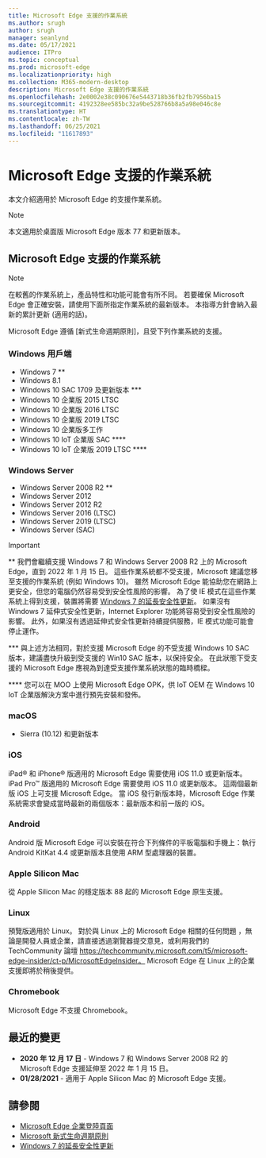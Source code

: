 ```yaml
---
title: Microsoft Edge 支援的作業系統
ms.author: srugh
author: srugh
manager: seanlynd
ms.date: 05/17/2021
audience: ITPro
ms.topic: conceptual
ms.prod: microsoft-edge
ms.localizationpriority: high
ms.collection: M365-modern-desktop
description: Microsoft Edge 支援的作業系統
ms.openlocfilehash: 2e0002e38c090676e5443718b36fb2fb7956ba15
ms.sourcegitcommit: 4192328ee585bc32a9be528766b8a5a98e046c8e
ms.translationtype: HT
ms.contentlocale: zh-TW
ms.lasthandoff: 06/25/2021
ms.locfileid: "11617893"
---
```

# <a name="microsoft-edge-supported-operating-systems"></a>Microsoft Edge 支援的作業系統

本文介紹適用於 Microsoft Edge 的支援作業系統。

> [!NOTE]
> 本文適用於桌面版 Microsoft Edge 版本 77 和更新版本。

## <a name="supported-operating-systems-for-microsoft-edge"></a>Microsoft Edge 支援的作業系統

> [!NOTE]
> 在較舊的作業系統上，產品特性和功能可能會有所不同。 若要確保 Microsoft Edge 會正確安裝，請使用下面所指定作業系統的最新版本。 本指導方針會納入最新的累計更新 (適用的話)。


Microsoft Edge 遵循 [新式生命週期原則]，且受下列作業系統的支援。

### <a name="windows-client"></a>Windows 用戶端

- Windows 7 **
- Windows 8.1
- Windows 10 SAC 1709 及更新版本 ***
- Windows 10 企業版 2015 LTSC
- Windows 10 企業版 2016 LTSC
- Windows 10 企業版 2019 LTSC
- Windows 10 企業版多工作
- Windows 10 IoT 企業版 SAC ****
- Windows 10 IoT 企業版 2019 LTSC ****

### <a name="windows-server"></a>Windows Server

- Windows Server 2008 R2 **
- Windows Server 2012
- Windows Server 2012 R2
- Windows Server 2016 (LTSC)
- Windows Server 2019 (LTSC)
- Windows Server (SAC)

> [!IMPORTANT]
> ** 我們會繼續支援 Windows 7 和 Windows Server 2008 R2 上的 Microsoft Edge，直到 2022 年 1 月 15 日。 這些作業系統都不受支援，Microsoft 建議您移至支援的作業系統 (例如 Windows 10)。 雖然 Microsoft Edge 能協助您在網路上更安全，但您的電腦仍然容易受到安全性風險的影響。 為了使 IE 模式在這些作業系統上得到支援，裝置將需要 [Windows 7 的延長安全性更新](https://support.microsoft.com/help/4527878/faq-about-extended-security-updates-for-windows-7)。 如果沒有 Windows 7 延伸式安全性更新，Internet Explorer 功能將容易受到安全性風險的影響。 此外，如果沒有透過延伸式安全性更新持續提供服務，IE 模式功能可能會停止運作。  
>
> *** 與上述方法相同，對於支援 Microsoft Edge 的不受支援 Windows 10 SAC 版本，建議盡快升級到受支援的 Win10 SAC 版本，以保持安全。 在此狀態下受支援的 Microsoft Edge 應視為到達受支援作業系統狀態的臨時橋樑。
>
> **** 您可以在 MOO 上使用 Microsoft Edge OPK，供 loT OEM 在 Windows 10 IoT 企業版解決方案中進行預先安裝和發佈。

### <a name="macos"></a>macOS

- Sierra (10.12) 和更新版本

### <a name="ios"></a>iOS

iPad&reg; 和 iPhone&reg; 版適用的 Microsoft Edge 需要使用 iOS 11.0 或更新版本。 iPad Pro&trade; 版適用的 Microsoft Edge 需要使用 iOS 11.0 或更新版本。 這兩個最新版 iOS 上可支援 Microsoft Edge。 當 iOS 發行新版本時，Microsoft Edge 作業系統需求會變成當時最新的兩個版本：最新版本和前一版的 iOS。

### <a name="android"></a>Android

Android 版 Microsoft Edge 可以安裝在符合下列條件的平板電腦和手機上：執行 Android KitKat 4.4 或更新版本且使用 ARM 型處理器的裝置。

### <a name="apple-silicon-macs"></a>Apple Silicon Mac

從 Apple Silicon Mac 的穩定版本 88 起的 Microsoft Edge 原生支援。

### <a name="linux"></a>Linux

預覽版適用於 Linux。 對於與 Linux 上的 Microsoft Edge 相關的任何問題 ，無論是開發人員或企業，請直接透過瀏覽器提交意見，或利用我們的 TechCommunity 論壇 https://techcommunity.microsoft.com/t5/microsoft-edge-insider/ct-p/MicrosoftEdgeInsider。 Microsoft Edge 在 Linux 上的企業支援即將於稍後提供。

### <a name="chromebooks"></a>Chromebook

Microsoft Edge 不支援 Chromebook。

## <a name="recent-changes"></a>最近的變更

- **2020 年 12 月 17 日** - Windows 7 和 Windows Server 2008 R2 的 Microsoft Edge 支援延伸至 2022 年 1 月 15 日。
- **01/28/2021** - 適用于 Apple Silicon Mac 的 Microsoft Edge 支援。

## <a name="see-also"></a>請參閱

- [Microsoft Edge 企業登陸頁面](https://aka.ms/EdgeEnterprise)
- [Microsoft 新式生命週期原則](https://support.microsoft.com/help/30881/modern-lifecycle-policy)
- [Windows 7 的延長安全性更新](https://support.microsoft.com/help/4527878/faq-about-extended-security-updates-for-windows-7)
